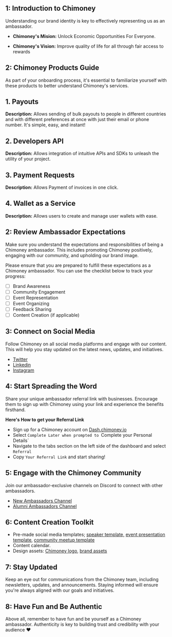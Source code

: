 
 ## 1: Introduction to Chimoney

Understanding our brand identity is key to effectively representing us as an ambassador. </br>

- **Chimoney's Mision:**
Unlock Economic Opportunities For Everyone.

- **Chimoney's Vision:**
Improve quality of life for all through fair access to rewards

## 2: Chimoney Products Guide

As part of your onboarding process, it's essential to familiarize yourself with these products to better understand Chimoney's services.

## 1. Payouts

**Description:** Allows sending of bulk payouts to people in different countries and with different preferences at once with just their email or phone number. It's simple, easy, and instant!

## 2. Developers API

**Description:** Allows integration of intuitive APIs and SDKs to unleash the utility of your project.

## 3. Payment Requests

**Description:** Allows Payment of invoices in one click.

## 4. Wallet as a Service

**Description:** Allows users to create and manage user wallets with ease.

## 2: Review Ambassador Expectations

Make sure you understand the expectations and responsibilities of being a Chimoney ambassador. This includes promoting Chimoney positively, engaging with our community, and upholding our brand image.

Please ensure that you are prepared to fulfill these expectations as a Chimoney ambassador. You can use the checklist below to track your progress:

- [ ] Brand Awareness
- [ ] Community Engagement
- [ ] Event Representation
- [ ] Event Organizing
- [ ] Feedback Sharing 
- [ ] Content Creation (if applicable)

## 3: Connect on Social Media

Follow Chimoney on all social media platforms and engage with our content. This will help you stay updated on the latest news, updates, and initiatives.
- [Twitter](https://twitter.com/chimoney_io)
- [Linkedin](https://www.linkedin.com/company/chimoney/)
- [Instagram](https://www.instagram.com/chimoney_io/)

## 4: Start Spreading the Word

Share your unique ambassador referral link with businesses. Encourage them to sign up with Chimoney using your link and experience the benefits firsthand.

**Here's How to get your Referral Link**
- Sign up for a Chimoney account on [Dash.chimoney.io](https://dash.chimoney.io/)
- Select `Complete Later when prompted to `Complete your Personal Details`
- Navigate to the tabs section on the left side of the dashboard and select `Referral`
- Copy `Your Referral Link` and start sharing!

## 5: Engage with the Chimoney Community

Join our ambassador-exclusive channels on Discord to connect with other ambassadors. 

- [New Ambassadors Channel](https://discord.gg/Qtbtfy6Zwr)
- [Alumni Ambassadors Channel](https://discord.gg/E5p9Vtq9mx)

## 6: Content Creation Toolkit
- Pre-made social media templates; [speaker template,](https://www.canva.com/design/DAFf2f_zBVI/iMiKCakGSPA8NxKaq7umlA/view?utm_content=DAFf2f_zBVI&utm_campaign=designshare&utm_medium=link&utm_source=sharebutton&mode=preview) [event presentation template](https://www.canva.com/design/DAFTY3qZAC0/i6o9AtghLa84wxt6E0TRYw/view?utm_content=DAFTY3qZAC0&utm_campaign=designshare&utm_medium=link&utm_source=publishsharelink&mode=preview), [community meetup template](https://www.canva.com/design/DAF58TmA8-s/SXLi2ggcwN2_zzWikuFi2Q/view?utm_content=DAF58TmA8-s&utm_campaign=designshare&utm_medium=link&utm_source=publishsharelink&mode=preview)
- Content calendar.
- Design assets: [Chimoney logo](https://drive.google.com/drive/folders/1CkcIobj0ltmXZ6t__TqkruhseimTJNa8?usp=drive_link), [brand assets](https://docs.google.com/document/d/11Niq7-F96alud7s9S08km22MJ5bS2ZYF_xbiJSX8o4I/edit?usp=sharing)
  

## 7: Stay Updated

Keep an eye out for communications from the Chimoney team, including newsletters, updates, and announcements. Staying informed will ensure you're always aligned with our goals and initiatives.

## 8: Have Fun and Be Authentic

Above all, remember to have fun and be yourself as a Chimoney ambassador. Authenticity is key to building trust and credibility with your audience ❤️
